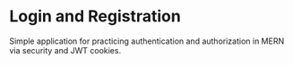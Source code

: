 <h1>Login and Registration</h1>

<p>Simple application for practicing authentication and authorization  in MERN via security and JWT cookies.  </p>
